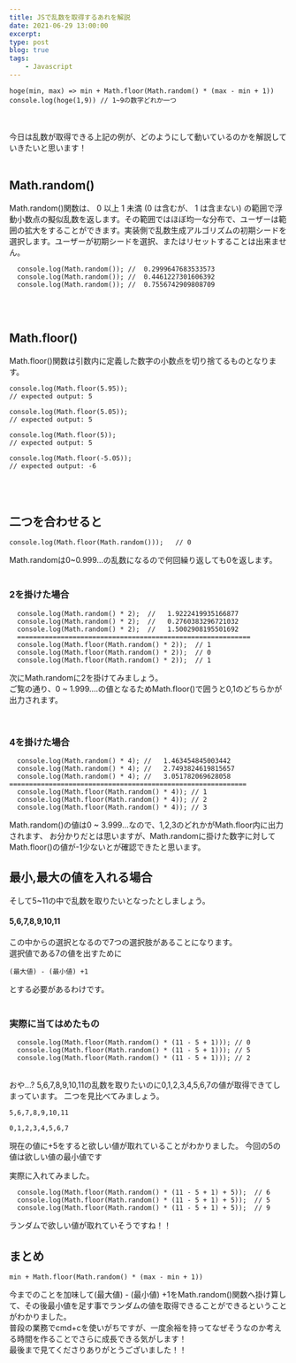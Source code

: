 ```yaml
---
title: JSで乱数を取得するあれを解説
date: 2021-06-29 13:00:00
excerpt:
type: post
blog: true
tags:
    - Javascript
---
```




```
hoge(min, max) => min + Math.floor(Math.random() * (max - min + 1))
console.log(hoge(1,9)) // 1~9の数字どれか一つ
```
<br>
<br>
今日は乱数が取得できる上記の例が、どのようにして動いているのかを解説していきたいと思います！  
<br>
<br>

## Math.random()

Math.random()関数は、 0 以上 1 未満 (0 は含むが、 1 は含まない) の範囲で浮動小数点の擬似乱数を返します。その範囲ではほぼ均一な分布で、ユーザーは範囲の拡大をすることができます。実装側で乱数生成アルゴリズムの初期シードを選択します。ユーザーが初期シードを選択、またはリセットすることは出来ません。  

```
  console.log(Math.random()); //  0.2999647683533573
  console.log(Math.random()); //  0.4461227301606392
  console.log(Math.random()); //  0.7556742909808709
```
<br>
<br>

## Math.floor()

Math.floor()関数は引数内に定義した数字の小数点を切り捨てるものとなります。

```
console.log(Math.floor(5.95));
// expected output: 5

console.log(Math.floor(5.05));
// expected output: 5

console.log(Math.floor(5));
// expected output: 5

console.log(Math.floor(-5.05));
// expected output: -6
```
<br>
<br>

## 二つを合わせると

```
console.log(Math.floor(Math.random()));   // 0
```

Math.randomは0~0.999…の乱数になるので何回繰り返しても0を返します。
<br>
<br>

### 2を掛けた場合

```
  console.log(Math.random() * 2);  //   1.9222419935166877
  console.log(Math.random() * 2);  //   0.2760383296721032
  console.log(Math.random() * 2);  //   1.5002908195501692
  ===========================================================
  console.log(Math.floor(Math.random() * 2));  // 1
  console.log(Math.floor(Math.random() * 2));  // 0
  console.log(Math.floor(Math.random() * 2));  // 1
```
次にMath.randomに2を掛けてみましょう。  
ご覧の通り、0 ~ 1.999….の値となるためMath.floor()で囲うと0,1のどちらかが出力されます。

<br>

### 4を掛けた場合
```
  console.log(Math.random() * 4); //   1.463454845003442
  console.log(Math.random() * 4); //   2.7493824619815657
  console.log(Math.random() * 4); //   3.051782069628058
============================================================
  console.log(Math.floor(Math.random() * 4)); // 1
  console.log(Math.floor(Math.random() * 4)); // 2
  console.log(Math.floor(Math.random() * 4)); // 3
```
Math.random()の値は0 ~ 3.999…なので、1,2,3のどれかがMath.floor内に出力されます、
お分かりだとは思いますが、Math.randomに掛けた数字に対してMath.floor()の値が-1少ないとが確認できたと思います。

## 最小,最大の値を入れる場合

そして5~11の中で乱数を取りたいとなったとしましょう。  

#### 5,6,7,8,9,10,11
この中からの選択となるので7つの選択肢があることになります。  
選択値である7の値を出すために

```
(最大値) - (最小値) +1
```

とする必要があるわけです。
<br>
<br>

### 実際に当てはめたもの

```
  console.log(Math.floor(Math.random() * (11 - 5 + 1))); // 0
  console.log(Math.floor(Math.random() * (11 - 5 + 1))); // 5
  console.log(Math.floor(Math.random() * (11 - 5 + 1))); // 2
```

<br>
おや…? 5,6,7,8,9,10,11の乱数を取りたいのに0,1,2,3,4,5,6,7の値が取得できてしまっています。  
二つを見比べてみましょう。

```
5,6,7,8,9,10,11

0,1,2,3,4,5,6,7
```

現在の値に+5をすると欲しい値が取れていることがわかりました。
今回の5の値は欲しい値の最小値です

実際に入れてみました。

```
  console.log(Math.floor(Math.random() * (11 - 5 + 1) + 5));  // 6
  console.log(Math.floor(Math.random() * (11 - 5 + 1) + 5));  // 5
  console.log(Math.floor(Math.random() * (11 - 5 + 1) + 5));  // 9
```

ランダムで欲しい値が取れていそうですね！！

## まとめ

```
min + Math.floor(Math.random() * (max - min + 1))
```

今までのことを加味して(最大値) - (最小値) +1をMath.random()関数へ掛け算して、その後最小値を足す事でランダムの値を取得できることができるということがわかりました。  
普段の業務でcmd+cを使いがちですが、一度余裕を持ってなぜそうなのか考える時間を作ることでさらに成長できる気がします！  
最後まで見てくださりありがとうございました！！

